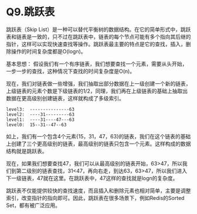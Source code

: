 # Q9.跳跃表

跳跃表（Skip List）是一种可以替代平衡树的数据结构。在它的简单形式中，跳跃表和链表是一致的，只不过在跳跃表中，链表的每个节点可能有多个指向其后继的指针，这样可以实现快速查找等操作。跳跃表最主要的特点是它的查找，插入，删除操作的时间复杂度都是O(logn)。

基本思想：
假设我们有一个有序链表，我们想要查找一个元素，需要从头开始，一步一步的查找，这种情况下查找的时间复杂度是O(n)。

现在，我们对链表做一些增强，我们抽取出部分数据在上一级创建一个新的链表，上级链表的元素个数是下级链表的1/2，同理，我们再在上级链表的基础上抽取出数据在更高级别创建链表，这样就构成了多级索引。

```
level3:  ---------------63
level2:  ----31---------63
level1:  ----31----47---63
level0:  15--31--47--63
```

如上，我们有一个包含4个元素{15，31，47，63}的链表，我们在这个链表的基础上创建了三个更高级别的链表，最高级别的链表只包含一个元素。这样构成的数据结构就是跳跃表。

现在，如果我们想要查找47，我们可以从最高级别的链表开始，63>47，所以我们到第二级别的链表查找，31<47，再向右走，到达63，63>47，所以我们进入下一级链表，47就在这里。在跳跃表中，47这样的查找就是logn的复杂度。

跳跃表不仅能提供较快的查找速度，而且插入和删除元素也相对简单，主要是调整索引，改变指针的指向即可。因此，跳跃表在很多场景下，例如Redis的Sorted Set，都有被广泛应用。